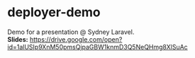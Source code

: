 # deployer-demo
Demo for a presentation @ Sydney Laravel.  
**Slides:** https://drive.google.com/open?id=1alUSIp9XnM50pmsQjpaGBW1knmD3Q5NeQHmg8XlSuAc
